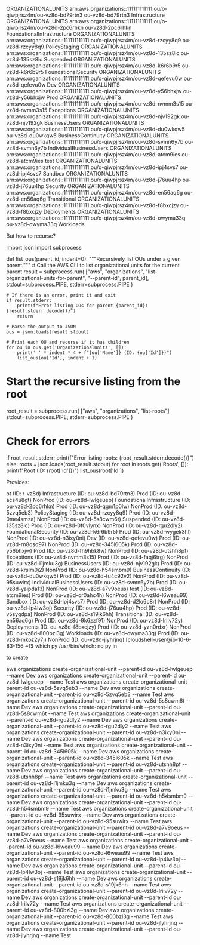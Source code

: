 ORGANIZATIONALUNITS	arn:aws:organizations::111111111111:ou/o-qiwpjrsz4m/ou-vz8d-bd79rtn3	ou-vz8d-bd79rtn3	Infrastructure
ORGANIZATIONALUNITS	arn:aws:organizations::111111111111:ou/o-qiwpjrsz4m/ou-vz8d-2pc6rhkn	ou-vz8d-2pc6rhkn	FoundationalInfrastructure
ORGANIZATIONALUNITS	arn:aws:organizations::111111111111:ou/o-qiwpjrsz4m/ou-vz8d-rzcyy8q9	ou-vz8d-rzcyy8q9	PolicyStaging
ORGANIZATIONALUNITS	arn:aws:organizations::111111111111:ou/o-qiwpjrsz4m/ou-vz8d-135sz8lc	ou-vz8d-135sz8lc	Suspended
ORGANIZATIONALUNITS	arn:aws:organizations::111111111111:ou/o-qiwpjrsz4m/ou-vz8d-k6r6b9r5	ou-vz8d-k6r6b9r5	FoundationalSecurity
ORGANIZATIONALUNITS	arn:aws:organizations::111111111111:ou/o-qiwpjrsz4m/ou-vz8d-qefevu0w	ou-vz8d-qefevu0w	Dev
ORGANIZATIONALUNITS	arn:aws:organizations::111111111111:ou/o-qiwpjrsz4m/ou-vz8d-y56bhxjw	ou-vz8d-y56bhxjw	Prod
ORGANIZATIONALUNITS	arn:aws:organizations::111111111111:ou/o-qiwpjrsz4m/ou-vz8d-nvmm3s15	ou-vz8d-nvmm3s15	Exceptions
ORGANIZATIONALUNITS	arn:aws:organizations::111111111111:ou/o-qiwpjrsz4m/ou-vz8d-njv192gk	ou-vz8d-njv192gk	BusinessUsers
ORGANIZATIONALUNITS	arn:aws:organizations::111111111111:ou/o-qiwpjrsz4m/ou-vz8d-du0wkqw5	ou-vz8d-du0wkqw5	BusinessContinuity
ORGANIZATIONALUNITS	arn:aws:organizations::111111111111:ou/o-qiwpjrsz4m/ou-vz8d-svmn6y7b	ou-vz8d-svmn6y7b	IndividualBusinessUsers
ORGANIZATIONALUNITS	arn:aws:organizations::111111111111:ou/o-qiwpjrsz4m/ou-vz8d-atcm9ies	ou-vz8d-atcm9ies	test
ORGANIZATIONALUNITS	arn:aws:organizations::111111111111:ou/o-qiwpjrsz4m/ou-vz8d-ipj4svs7	ou-vz8d-ipj4svs7	Sandbox
ORGANIZATIONALUNITS	arn:aws:organizations::111111111111:ou/o-qiwpjrsz4m/ou-vz8d-j76uu4hp	ou-vz8d-j76uu4hp	Security
ORGANIZATIONALUNITS	arn:aws:organizations::111111111111:ou/o-qiwpjrsz4m/ou-vz8d-en56aq6g	ou-vz8d-en56aq6g	Transitional
ORGANIZATIONALUNITS	arn:aws:organizations::111111111111:ou/o-qiwpjrsz4m/ou-vz8d-f8bxcjzy	ou-vz8d-f8bxcjzy	Deployments
ORGANIZATIONALUNITS	arn:aws:organizations::111111111111:ou/o-qiwpjrsz4m/ou-vz8d-owyma33q	ou-vz8d-owyma33q	Workloads



But how to recurse?


import json
import subprocess

def list_ous(parent_id, indent=0):
    """Recursively list OUs under a given parent."""
    # Call the AWS CLI to list organizational units for the current parent
    result = subprocess.run(
        ["aws", "organizations", "list-organizational-units-for-parent", "--parent-id", parent_id],
        stdout=subprocess.PIPE,
        stderr=subprocess.PIPE
    )
    
    # If there is an error, print it and exit
    if result.stderr:
        print(f"Error listing OUs for parent {parent_id}: {result.stderr.decode()}")
        return
    
    # Parse the output to JSON
    ous = json.loads(result.stdout)
    
    # Print each OU and recurse if it has children
    for ou in ous.get('OrganizationalUnits', []):
        print(' ' * indent * 4 + f"{ou['Name']} (ID: {ou['Id']})")
        list_ous(ou['Id'], indent + 1)

# Start the recursive listing from the root
root_result = subprocess.run(
    ["aws", "organizations", "list-roots"],
    stdout=subprocess.PIPE,
    stderr=subprocess.PIPE
)

# Check for errors
if root_result.stderr:
    print(f"Error listing roots: {root_result.stderr.decode()}")
else:
    roots = json.loads(root_result.stdout)
    for root in roots.get('Roots', []):
        print(f"Root (ID: {root['Id']})")
        list_ous(root['Id'])



Provides:


ot (ID: r-vz8d)
Infrastructure (ID: ou-vz8d-bd79rtn3)
    Prod (ID: ou-vz8d-acs4u8gt)
    NonProd (ID: ou-vz8d-lwlgeuep)
FoundationalInfrastructure (ID: ou-vz8d-2pc6rhkn)
    Prod (ID: ou-vz8d-qgm1p0lw)
    NonProd (ID: ou-vz8d-5zvq5eb3)
PolicyStaging (ID: ou-vz8d-rzcyy8q9)
    Prod (ID: ou-vz8d-0me4smza)
    NonProd (ID: ou-vz8d-5s8cwm6t)
Suspended (ID: ou-vz8d-135sz8lc)
    Prod (ID: ou-vz8d-0f0vlynx)
    NonProd (ID: ou-vz8d-rgu2dly2)
FoundationalSecurity (ID: ou-vz8d-k6r6b9r5)
    Prod (ID: ou-vz8d-wygek3hl)
    NonProd (ID: ou-vz8d-n3ixy0ni)
Dev (ID: ou-vz8d-qefevu0w)
    Prod (ID: ou-vz8d-rn8qsq97)
    NonProd (ID: ou-vz8d-345l605k)
Prod (ID: ou-vz8d-y56bhxjw)
    Prod (ID: ou-vz8d-fh9hbk8w)
    NonProd (ID: ou-vz8d-utshh8pf)
Exceptions (ID: ou-vz8d-nvmm3s15)
    Prod (ID: ou-vz8d-faqj6trg)
    NonProd (ID: ou-vz8d-i1jmku3g)
BusinessUsers (ID: ou-vz8d-njv192gk)
    Prod (ID: ou-vz8d-krslm0j2)
    NonProd (ID: ou-vz8d-h54smbm9)
BusinessContinuity (ID: ou-vz8d-du0wkqw5)
    Prod (ID: ou-vz8d-tu4c92v2)
    NonProd (ID: ou-vz8d-95suwirx)
IndividualBusinessUsers (ID: ou-vz8d-svmn6y7b)
    Prod (ID: ou-vz8d-yaipda13)
    NonProd (ID: ou-vz8d-a7v9oeus)
test (ID: ou-vz8d-atcm9ies)
    Prod (ID: ou-vz8d-qr0ahc4h)
    NonProd (ID: ou-vz8d-l6weau99)
Sandbox (ID: ou-vz8d-ipj4svs7)
    Prod (ID: ou-vz8d-d2lo6c8r)
    NonProd (ID: ou-vz8d-lp4lw3oj)
Security (ID: ou-vz8d-j76uu4hp)
    Prod (ID: ou-vz8d-v5sygdpa)
    NonProd (ID: ou-vz8d-s19jk6hh)
Transitional (ID: ou-vz8d-en56aq6g)
    Prod (ID: ou-vz8d-9k6zzf91)
    NonProd (ID: ou-vz8d-lrilv72y)
Deployments (ID: ou-vz8d-f8bxcjzy)
    Prod (ID: ou-vz8d-yzn0rdxr)
    NonProd (ID: ou-vz8d-800bzl3g)
Workloads (ID: ou-vz8d-owyma33q)
    Prod (ID: ou-vz8d-mkoz2y7j)
    NonProd (ID: ou-vz8d-jlyhrjnq)
[cloudshell-user@ip-10-6-83-156 ~]$ which py
/usr/bin/which: no py in  

to create 


aws organizations create-organizational-unit --parent-id ou-vz8d-lwlgeuep --name Dev
aws organizations create-organizational-unit --parent-id ou-vz8d-lwlgeuep --name Test
aws organizations create-organizational-unit --parent-id ou-vz8d-5zvq5eb3 --name Dev
aws organizations create-organizational-unit --parent-id ou-vz8d-5zvq5eb3 --name Test
aws organizations create-organizational-unit --parent-id ou-vz8d-5s8cwm6t --name Dev
aws organizations create-organizational-unit --parent-id ou-vz8d-5s8cwm6t --name Test
aws organizations create-organizational-unit --parent-id ou-vz8d-rgu2dly2 --name Dev
aws organizations create-organizational-unit --parent-id ou-vz8d-rgu2dly2 --name Test
aws organizations create-organizational-unit --parent-id ou-vz8d-n3ixy0ni --name Dev
aws organizations create-organizational-unit --parent-id ou-vz8d-n3ixy0ni --name Test
aws organizations create-organizational-unit --parent-id ou-vz8d-345l605k --name Dev
aws organizations create-organizational-unit --parent-id ou-vz8d-345l605k --name Test
aws organizations create-organizational-unit --parent-id ou-vz8d-utshh8pf --name Dev
aws organizations create-organizational-unit --parent-id ou-vz8d-utshh8pf --name Test
aws organizations create-organizational-unit --parent-id ou-vz8d-i1jmku3g --name Dev
aws organizations create-organizational-unit --parent-id ou-vz8d-i1jmku3g --name Test
aws organizations create-organizational-unit --parent-id ou-vz8d-h54smbm9 --name Dev
aws organizations create-organizational-unit --parent-id ou-vz8d-h54smbm9 --name Test
aws organizations create-organizational-unit --parent-id ou-vz8d-95suwirx --name Dev
aws organizations create-organizational-unit --parent-id ou-vz8d-95suwirx --name Test
aws organizations create-organizational-unit --parent-id ou-vz8d-a7v9oeus --name Dev
aws organizations create-organizational-unit --parent-id ou-vz8d-a7v9oeus --name Test
aws organizations create-organizational-unit --parent-id ou-vz8d-l6weau99 --name Dev
aws organizations create-organizational-unit --parent-id ou-vz8d-l6weau99 --name Test
aws organizations create-organizational-unit --parent-id ou-vz8d-lp4lw3oj --name Dev
aws organizations create-organizational-unit --parent-id ou-vz8d-lp4lw3oj --name Test
aws organizations create-organizational-unit --parent-id ou-vz8d-s19jk6hh --name Dev
aws organizations create-organizational-unit --parent-id ou-vz8d-s19jk6hh --name Test
aws organizations create-organizational-unit --parent-id ou-vz8d-lrilv72y --name Dev
aws organizations create-organizational-unit --parent-id ou-vz8d-lrilv72y --name Test
aws organizations create-organizational-unit --parent-id ou-vz8d-800bzl3g --name Dev
aws organizations create-organizational-unit --parent-id ou-vz8d-800bzl3g --name Test
aws organizations create-organizational-unit --parent-id ou-vz8d-jlyhrjnq --name Dev
aws organizations create-organizational-unit --parent-id ou-vz8d-jlyhrjnq --name Test


